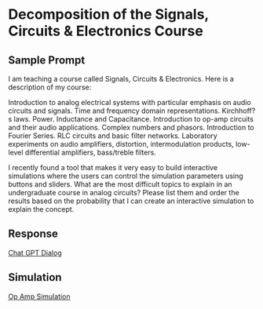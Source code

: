 # Decomposition of the Signals, Circuits & Electronics Course

## Sample Prompt

I am teaching a course called Signals, Circuits & Electronics.
Here is a description of my course:

Introduction to analog electrical systems with particular emphasis on audio circuits and signals. Time and frequency domain representations. Kirchhoff?s laws. Power. Inductance and Capacitance. Introduction to op-amp circuits and their audio applications. Complex numbers and phasors. Introduction to Fourier Series. RLC circuits and basic filter networks. Laboratory experiments on audio amplifiers, distortion, intermodulation products, low-level differential amplifiers, bass/treble filters.

I recently found a tool that makes it very easy
to build interactive simulations where the users
can control the simulation parameters using buttons
and sliders.  What are the most difficult topics
to explain in an undergraduate course in analog
circuits?  Please list them and order the results
based on the probability that I can create an
interactive simulation to explain the concept.

## Response

[Chat GPT Dialog](https://chat.openai.com/share/3b9aed5d-efa1-4799-91be-23ccfbaeccf4)

## Simulation

[Op Amp Simulation](../sims/op-apm/index.md)
